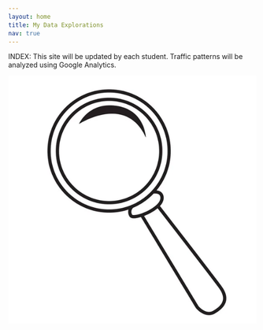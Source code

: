 ```yaml
---
layout: home
title: My Data Explorations
nav: true
---
```


INDEX: This site will be updated by each student. Traffic patterns
will be analyzed using Google Analytics.

![glass](./assets/images/magnifying-glass-logo.jpeg)
